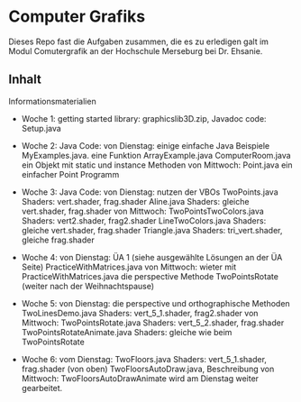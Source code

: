 # Computer Grafiks
Dieses Repo fast die Aufgaben zusammen, die es zu erledigen galt im Modul Comutergrafik an der Hochschule Merseburg bei Dr. Ehsanie.

## Inhalt


Informationsmaterialien
 
* Woche 1:
	getting started
	library: graphicslib3D.zip, Javadoc
	code: Setup.java
 
* Woche 2:
	Java Code:
	von Dienstag: einige einfache Java Beispiele
    MyExamples.java. eine Funktion
    ArrayExample.java
    ComputerRoom.java ein Objekt mit static und instance Methoden
    von Mittwoch:
    Point.java ein einfacher Point Programm
 
* Woche 3:
	Java Code:
        von Dienstag: nutzen der VBOs
        TwoPoints.java
        Shaders: vert.shader, frag.shader
        Aline.java
        Shaders: gleiche vert.shader, frag.shader
        von Mittwoch:
        TwoPointsTwoColors.java
        Shaders: vert2.shader, frag2.shader
        LineTwoColors.java
        Shaders: gleiche vert.shader, frag.shader
        Triangle.java
        Shaders: tri_vert.shader, gleiche frag.shader
 
* Woche 4:
	von Dienstag:
		ÜA 1 (siehe ausgewählte Lösungen an der ÜA Seite)
		PracticeWithMatrices.java
                        von Mittwoch:
		wieter mit PracticeWithMatrices.java
		die perspective Methode
		TwoPointsRotate (weiter nach der Weihnachtspause)
 
* Woche 5:
		von Dienstag:
		die perspective und orthographische Methoden
		TwoLinesDemo.java
	    Shaders: vert_5_1.shader, frag2.shader
	    von Mittwoch:
	    TwoPointsRotate.java
	    Shaders: vert_5_2.shader, frag.shader
	    TwoPointsRotateAnimate.java
	    Shaders: gleiche wie beim TwoPointsRotate
 
 * Woche 6:
	   	vom Dienstag:
	    TwoFloors.java
	    Shaders: vert_5_1.shader, frag.shader (von oben)
	    TwoFloorsAutoDraw.java, Beschreibung
	    von Mittwoch:
	    TwoFloorsAutoDrawAnimate wird am Dienstag weiter gearbeitet.
